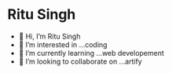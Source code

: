   <h1>Ritu Singh</h1>



- 👋 Hi, I’m Ritu Singh
- 👀 I’m interested in ...coding
- 🌱 I’m currently learning ...web developement
- 💞️ I’m looking to collaborate on ...artify



